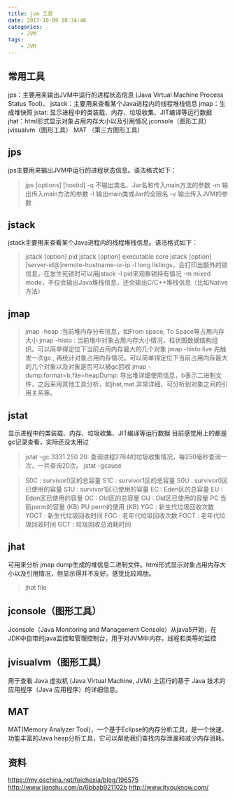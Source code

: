 ```yaml
---
title: jvm 工具
date: 2017-10-09 10:34:46
categories:
    - JVM
tags:
    - JVM
---
```


## 常用工具

jps：主要用来输出JVM中运行的进程状态信息 (Java Virtual Machine Process Status Tool)、
jstack：主要用来查看某个Java进程内的线程堆栈信息
jmap：生成堆快照
jstat: 显示进程中的类装载、内存、垃圾收集、JIT编译等运行数据
jhat：html形式显示对象占用内存大小以及引用情况
jconsole（图形工具）
jvisualvm（图形工具）
MAT （第三方图形工具）

## jps
jps主要用来输出JVM中运行的进程状态信息。语法格式如下：
>jps [options] [hostid]
-q 不输出类名、Jar名和传入main方法的参数
-m 输出传入main方法的参数
-l 输出main类或Jar的全限名
-v 输出传入JVM的参数

## jstack
jstack主要用来查看某个Java进程内的线程堆栈信息。语法格式如下：
>jstack [option] pid
jstack [option] executable core
jstack [option] [server-id@]remote-hostname-or-ip
-l long listings，会打印出额外的锁信息，在发生死锁时可以用jstack -l pid来观察锁持有情况
-m mixed mode，不仅会输出Java堆栈信息，还会输出C/C++堆栈信息（比如Native方法）

## jmap

>jmap -heap :当前堆内存分布信息，如From space, To Space等占用内存大小
jmap -histo : 当前堆中对象占用内存大小情况，柱状图数据结构组织。可以简单得定位下当前占用内存最大的几个对象
jmap -histo:live:先触发一次gc , 再统计对象占用内存情况。可以简单得定位下当前占用内存最大的几个对象以及对象是否可以被gc回收
jmap -dump:format=b,file=heapDump: 导出堆详细使用信息，b表示二进制文件，之后采用其他工具分析，如jhat,mat.非常详细，可分析到对象之间的引用关系等。

## jstat
显示进程中的类装载、内存、垃圾收集、JIT编译等运行数据
目前感觉用上的都是gc记录查看，实际还没太用过
>jstat -gc 3331 250 20: 查询进程2764的垃圾收集情况，每250毫秒查询一次，一共查询20次。
jstat -gcause

>S0C : survivor0区的总容量
S1C : survivor1区的总容量
S0U : survivor0区已使用的容量
S1U : survivor1区已使用的容量
EC : Eden区的总容量
EU : Eden区已使用的容量
OC : Old区的总容量
OU : Old区已使用的容量
PC  当前perm的容量 (KB)
PU  perm的使用 (KB)
YGC : 新生代垃圾回收次数
YGCT : 新生代垃圾回收时间
FGC : 老年代垃圾回收次数
FGCT : 老年代垃圾回收时间
GCT : 垃圾回收总消耗时间


## jhat
可用来分析 jmap dump生成的堆信息二进制文件。html形式显示对象占用内存大小以及引用情况，但显示得并不友好。感觉比较鸡肋。

>jhat file

## jconsole（图形工具）
Jconsole（Java Monitoring and Management Console）从java5开始，在JDK中自带的java监控和管理控制台，用于对JVM中内存，线程和类等的监控

## jvisualvm（图形工具）
用于查看 Java 虚拟机 (Java Virtual Machine, JVM) 上运行的基于 Java 技术的应用程序（Java 应用程序）的详细信息。

## MAT
MAT(Memory Analyzer Tool)，一个基于Eclipse的内存分析工具，是一个快速、功能丰富的Java heap分析工具，它可以帮助我们查找内存泄漏和减少内存消耗。

## 资料

https://my.oschina.net/feichexia/blog/196575
http://www.jianshu.com/p/6bbab921102b
http://www.ityouknow.com/ 
